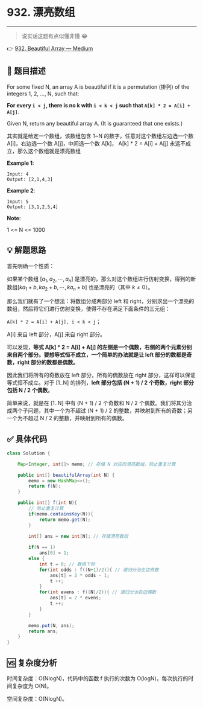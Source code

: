 # 932. 漂亮数组

---

> 说实话这题有点似懂非懂 😂

👉 [932. Beautiful Array — Medium](https://leetcode-cn.com/problems/beautiful-array/)

## 📜 题目描述

For some fixed N, an array A is beautiful if it is a permutation (排列) of the integers 1, 2, ..., N, such that:

**For every `i < j`, there is no k with `i < k < j` such that `A[k] * 2 = A[i] + A[j]`**.

Given N, return any beautiful array A.  (It is guaranteed that one exists.)

其实就是给定一个数组，该数组包含 1~N 的数字，任意对这个数组左边选一个数 A[i]，右边选一个数 A[j]，中间选一个数 A[k]， A[k] * 2 = A[i] + A[j] 永远不成立，那么这个数组就是漂亮数组

**Example 1**:

```
Input: 4
Output: [2,1,4,3]
```

**Example 2**:

```
Input: 5
Output: [3,1,2,5,4]
```

**Note**:

1 <= N <= 1000

## 💡 解题思路

首先明确一个性质：

如果某个数组 $[a_1, a_2, \cdots, a_n]$ 是漂亮的，那么对这个数组进行仿射变换，得到的新数组$[ka_1+b, ka_2+b, \cdots, ka_n+b]$ 也是漂亮的（其中 $k \neq 0$）。

那么我们就有了一个想法：将数组分成两部分 left 和 right，分别求出一个漂亮的数组，然后将它们进行仿射变换，使得不存在满足下面条件的三元组：

`A[k] * 2 = A[i] + A[j], i < k < j`；

A[i] 来自 left 部分，A[j] 来自 right 部分。

可以发现，**等式 A[k] * 2 = A[i] + A[j] 的左侧是一个偶数，右侧的两个元素分别来自两个部分。要想等式恒不成立，一个简单的办法就是让 left 部分的数都是奇数，right 部分的数都是偶数。**

因此我们将所有的奇数放在 left 部分，所有的偶数放在 right 部分，这样可以保证等式恒不成立。对于 [1..N] 的排列，**left 部分包括 (N + 1) / 2 个奇数，right 部分包括 N / 2 个偶数**。

简单来说，就是在 [1..N] 中有 (N + 1) / 2 个奇数和 N / 2 个偶数。我们将其分治成两个子问题，其中一个为不超过 (N + 1) / 2 的整数，并映射到所有的奇数；另一个为不超过 N / 2 的整数，并映射到所有的偶数。

## ✅ 具体代码

```java
class Solution {

    Map<Integer, int[]> memo; // 存储 N 对应的漂亮数组，防止重复计算

    public int[] beautifulArray(int N) {
        memo = new HashMap<>();
        return f(N);
    }

    public int[] f(int N){
        // 防止重复计算
        if(memo.containsKey(N)){
            return memo.get(N);
        }

        int[] ans = new int[N]; // 存储漂亮数组
        
        if(N == 1)
            ans[0] = 1;
        else {
            int t = 0; // 数组下标
            for(int odds : f((N+1)/2)){ // 递归分治左边奇数
                ans[t] = 2 * odds - 1; 
                t ++;
            }
            for(int evens : f((N)/2)){ // 递归分治右边偶数
                ans[t] = 2 * evens;
                t ++;
            }
        }

        memo.put(N, ans);
        return ans;
    }
}
```

## 🆚 复杂度分析

时间复杂度：O(NlogN)，代码中的函数 f 执行的次数为 O(logN)，每次执行的时间复杂度为 O(N)。

空间复杂度：O(NlogN)。